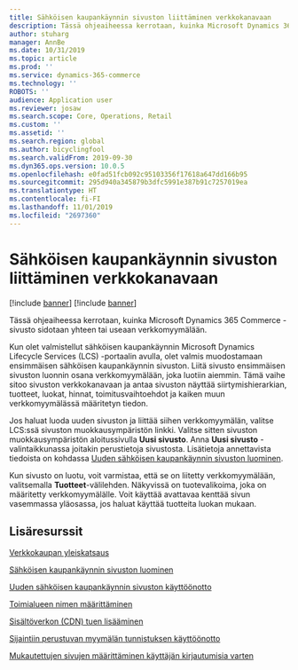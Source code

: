 ```yaml
---
title: Sähköisen kaupankäynnin sivuston liittäminen verkkokanavaan
description: Tässä ohjeaiheessa kerrotaan, kuinka Microsoft Dynamics 365 Commerce -sivusto sidotaan yhteen tai useaan verkkomyymälään.
author: stuharg
manager: AnnBe
ms.date: 10/31/2019
ms.topic: article
ms.prod: ''
ms.service: dynamics-365-commerce
ms.technology: ''
ROBOTS: ''
audience: Application user
ms.reviewer: josaw
ms.search.scope: Core, Operations, Retail
ms.custom: ''
ms.assetid: ''
ms.search.region: global
ms.author: bicyclingfool
ms.search.validFrom: 2019-09-30
ms.dyn365.ops.version: 10.0.5
ms.openlocfilehash: e0fad51fcb092c95103356f17618a647dd166b95
ms.sourcegitcommit: 295d940a345879b3dfc5991e387b91c7257019ea
ms.translationtype: HT
ms.contentlocale: fi-FI
ms.lasthandoff: 11/01/2019
ms.locfileid: "2697360"
---
```

# <a name="associate-an-e-commerce-site-with-an-online-channel"></a>Sähköisen kaupankäynnin sivuston liittäminen verkkokanavaan

[!include [banner](includes/banner.md)]
[!include [banner](includes/preview-banner.md)]

Tässä ohjeaiheessa kerrotaan, kuinka Microsoft Dynamics 365 Commerce -sivusto sidotaan yhteen tai useaan verkkomyymälään. 

Kun olet valmistellut sähköisen kaupankäynnin Microsoft Dynamics Lifecycle Services (LCS) -portaalin avulla, olet valmis muodostamaan ensimmäisen sähköisen kaupankäynnin sivuston. Liitä sivusto ensimmäisen sivuston luonnin osana verkkomyymälään, joka luotiin aiemmin. Tämä vaihe sitoo sivuston verkkokanavaan ja antaa sivuston näyttää siirtymishierarkian, tuotteet, luokat, hinnat, toimitusvaihtoehdot ja kaiken muun verkkomyymälässä määritetyn tiedon.

Jos haluat luoda uuden sivuston ja liittää siihen verkkomyymälän, valitse LCS:ssä sivuston muokkausympäristön linkki. Valitse sitten sivuston muokkausympäristön aloitussivulla **Uusi sivusto**. Anna **Uusi sivusto** -valintaikkunassa joitakin perustietoja sivustosta. Lisätietoja annettavista tiedoista on kohdassa [Uuden sähköisen kaupankäynnin sivuston luominen](create-ecommerce-site.md).

Kun sivusto on luotu, voit varmistaa, että se on liitetty verkkomyymälään, valitsemalla **Tuotteet**-välilehden. Näkyvissä on tuotevalikoima, joka on määritetty verkkomyymälälle. Voit käyttää avattavaa kenttää sivun vasemmassa yläosassa, jos haluat käyttää tuotteita luokan mukaan.

## <a name="additional-resources"></a>Lisäresurssit

[Verkkokaupan yleiskatsaus](online-store-overview.md)

[Sähköisen kaupankäynnin sivuston luominen](create-ecommerce-site.md)

[Uuden sähköisen kaupankäynnin sivuston käyttöönotto](deploy-ecommerce-site.md)

[Toimialueen nimen määrittäminen](configure-your-domain-name.md)

[Sisältöverkon (CDN) tuen lisääminen](add-cdn-support.md)

[Sijaintiin perustuvan myymälän tunnistuksen käyttöönotto](enable-store-detection.md)

[Mukautettujen sivujen määrittäminen käyttäjän kirjautumisia varten](custom-pages-user-logins.md)
